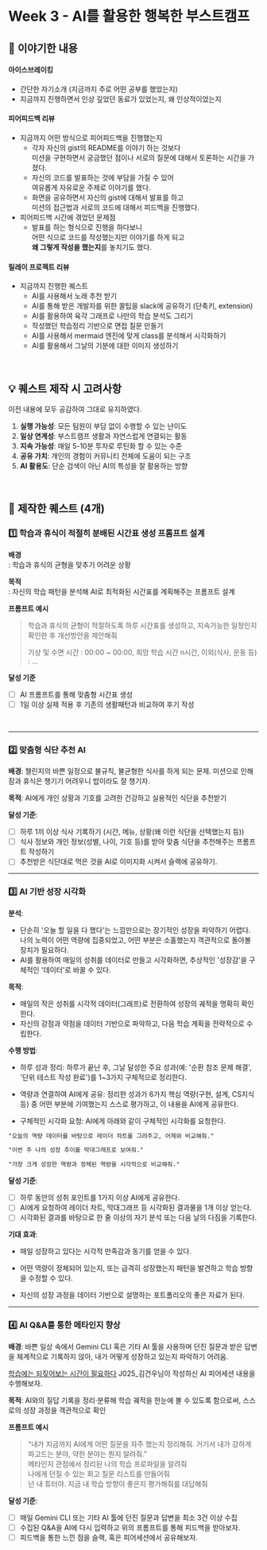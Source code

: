 # Week 3 - AI를 활용한 행복한 부스트캠프

## 💬 이야기한 내용

#### 아이스브레이킹

- 간단한 자기소개 (지금까지 주로 어떤 공부를 했었는지)
- 지금까지 진행하면서 인상 깊었던 동료가 있었는지, 왜 인상적이었는지

#### 피어피드백 리뷰

- 지금까지 어떤 방식으로 피어피드백을 진행했는지
  - 각자 자신의 gist의 README를 이야기 하는 것보다  
    미션을 구현하면서 궁금했던 점이나 서로의 질문에 대해서 토론하는 시간을 가졌다.
  - 자신의 코드를 발표하는 것에 부담을 가질 수 있어  
    여유롭게 자유로운 주제로 이야기를 했다.
  - 화면을 공유하면서 자신의 gist에 대해서 발표를 하고  
    미션의 접근법과 서로의 코드에 대해서 피드백을 진행했다.
- 피어피드백 시간에 겪었던 문제점
  - 발표를 하는 형식으로 진행을 하다보니  
    어떤 식으로 코드를 작성했는지만 이야기를 하게 되고  
    **왜 그렇게 작성을 했는지**를 놓치기도 했다.

#### 릴레이 프로젝트 리뷰

- 지금까지 진행한 퀘스트
  - AI를 사용해서 노래 추천 받기
  - AI를 통해 받은 개발자를 위한 꿀팁을 slack에 공유하기 (단축키, extension)
  - AI를 활용하여 육각 그래프로 나만의 학습 분석도 그리기
  - 작성했던 학습정리 기반으로 면접 질문 만들기
  - AI를 사용해서 mermaid 엔진에 맞게 class를 분석해서 시각화하기
  - AI를 활용해서 그날의 기분에 대한 이미지 생성하기

<br/>

## 💡 퀘스트 제작 시 고려사항

이전 내용에 모두 공감하여 그대로 유지하였다.

1. **실행 가능성**: 모든 팀원이 부담 없이 수행할 수 있는 난이도
2. **일상 연계성**: 부스트캠프 생활과 자연스럽게 연결되는 활동
3. **지속 가능성**: 매일 5-10분 투자로 루틴화 할 수 있는 수준
4. **공유 가치**: 개인의 경험이 커뮤니티 전체에 도움이 되는 구조
5. **AI 활용도**: 단순 검색이 아닌 AI의 특성을 잘 활용하는 방향

<br/>

## 🔨 제작한 퀘스트 (4개)

### 1️⃣ 학습과 휴식이 적절히 분배된 시간표 생성 프롬프트 설계

**배경**   
  : 학습과 휴식의 균형을 맞추기 어려운 상황

**목적**   
  : 자신의 학습 패턴을 분석해 AI로 최적화된 시간표를 계획해주는 프롬프트 설계

**프롬프트 예시**

> 학습과 휴식의 균형이 적절하도록 하루 시간표를 생성하고,
> 지속가능한 일정인지 확인한 후 개선방안을 제안해줘
> 
> 기상 및 수면 시간 : 00:00 ~ 00:00, 희망 학습 시간 n시간, 이외(식사, 운동 등) : ...

**달성 기준**

- [ ] AI 프롬프트를 통해 맞춤형 시간표 생성
- [ ] 1일 이상 실제 적용 후 기존의 생활패턴과 비교하여 후기 작성

<br/>

---

### 2️⃣ 맞춤형 식단 추천 AI

**배경**: 챌린지의 바쁜 일정으로 불규칙, 불균형한 식사를 하게 되는 문제. 미션으로 인해 잠과 휴식은 챙기기 어려우니 밥이라도 잘 챙기자.

**목적**: AI에게 개인 상황과 기호를 고려한 건강하고 실용적인 식단을 추천받기

**달성 기준**:

- [ ] 하루 1끼 이상 식사 기록하기 (시간, 메뉴, 상황(왜 이런 식단을 선택했는지 등))
- [ ] 식사 정보와 개인 정보(성별, 나이, 기호 등)를 받아 맞춤 식단을 추천해주는 프롬프트 작성하기
- [ ] 추천받은 식단대로 먹은 것을 AI로 이미지화 시켜서 슬랙에 공유하기.

---

### 3️⃣ AI 기반 성장 시각화

**분석**:

- 단순히 '오늘 할 일을 다 했다'는 느낌만으로는 장기적인 성장을 파악하기 어렵다. 나의 노력이 어떤 역량에 집중되었고, 어떤 부분은 소홀했는지 객관적으로 돌아볼 장치가 필요하다.
- AI를 활용하여 매일의 성취를 데이터로 만들고 시각화하면, 추상적인 '성장감'을 구체적인 '데이터'로 바꿀 수 있다.

**목적**:

- 매일의 작은 성취를 시각적 데이터(그래프)로 전환하여 성장의 궤적을 명확히 확인한다.
- 자신의 강점과 약점을 데이터 기반으로 파악하고, 다음 학습 계획을 전략적으로 수립한다.

**수행 방법**:

- 하루 성과 정리: 하루가 끝난 후, 그날 달성한 주요 성과(예: '순환 참조 문제 해결', '단위 테스트 작성 완료')를 1~3가지 구체적으로 정리한다.

- 역량과 연결하여 AI에게 공유: 정리한 성과가 6가지 핵심 역량(구현, 설계, CS지식 등) 중 어떤 부분에 기여했는지 스스로 평가하고, 이 내용을 AI에게 공유한다.

- 구체적인 시각화 요청: AI에게 아래와 같이 구체적인 시각화를 요청한다.

```txt
"오늘의 역량 데이터를 바탕으로 레이더 차트를 그려주고, 어제와 비교해줘."

"이번 주 나의 성장 추이를 막대그래프로 보여줘."

"가장 크게 성장한 역량과 정체된 역량을 시각적으로 비교해줘."
```

**달성 기준**:

- [ ] 하루 동안의 성취 포인트를 1가지 이상 AI에게 공유한다.
- [ ] AI에게 요청하여 레이더 차트, 막대그래프 등 시각화된 결과물을 1개 이상 얻는다.
- [ ] 시각화된 결과를 바탕으로 한 줄 이상의 자기 분석 또는 다음 날의 다짐을 기록한다.

**기대 효과**:

- 매일 성장하고 있다는 시각적 만족감과 동기를 얻을 수 있다.

- 어떤 역량이 정체되어 있는지, 또는 급격히 성장했는지 패턴을 발견하고 학습 방향을 수정할 수 있다.

- 자신의 성장 과정을 데이터 기반으로 설명하는 포트폴리오의 좋은 자료가 된다.

---

### 4️⃣ AI Q&A를 통한 메타인지 향상

**배경**: 바쁜 일상 속에서 Gemini CLI 혹은 기타 AI 툴을 사용하며 던진 질문과 받은 답변을 체계적으로 기록하지 않아, 내가 어떻게 성장하고 있는지 파악하기 어려움.

[학습에는 되짚어보는 시간이 필요하다](https://lucas.codesquad.kr/boostcamp-2025/digest/u/caa9b7dd39eda99f9591c3afcd7c21b9:87ac2cb206cab676b4b59d2df01e5e86)
J025\_김건우님이 작성하신 AI 피어세션 내용을 수행해보자.

**목적**: AI와의 질답 기록을 정리·분류해 학습 궤적을 한눈에 볼 수 있도록 함으로써, 스스로의 성장 과정을 객관적으로 확인

**프롬프트 예시**

> “내가 지금까지 AI에게 어떤 질문을 자주 했는지 정리해줘. 거기서 내가 강하게 파고드는 분야, 약한 분야는 뭔지 알려줘.”   
> 메타인지 관점에서 정리된 나의 학습 프로파일을 알려줘   
> 나에게 던질 수 있는 회고 질문 리스트를 만들어줘   
> 넌 내 튜터야. 지금 내 학습 방향이 좋은지 평가해줘를 대답해줘   

**달성 기준**:

- [ ] 매일 Gemini CLI 또는 기타 AI 툴에 던진 질문과 답변을 최소 3건 이상 수집
- [ ] 수집된 Q&A을 AI에 다시 입력하고 위의 프롬프트를 통해 피드백을 받아보자.
- [ ] 피드백을 통한 느낀 점을 슬랙, 혹은 피어세션에서 공유해보자.
